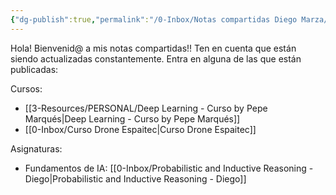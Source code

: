 ```yaml
---
{"dg-publish":true,"permalink":"/0-Inbox/Notas compartidas Diego Marza/","tags":["gardenEntry"],"noteIcon":""}
---
```



Hola! Bienvenid@ a mis notas compartidas!!
Ten en cuenta que están siendo actualizadas constantemente.
Entra en alguna de las que están publicadas:

Cursos:
- [[3-Resources/PERSONAL/Deep Learning - Curso by Pepe Marqués\|Deep Learning - Curso by Pepe Marqués]]
- [[0-Inbox/Curso Drone Espaitec\|Curso Drone Espaitec]]

Asignaturas:
- Fundamentos de IA:  [[0-Inbox/Probabilistic and Inductive Reasoning - Diego\|Probabilistic and Inductive Reasoning - Diego]] 
